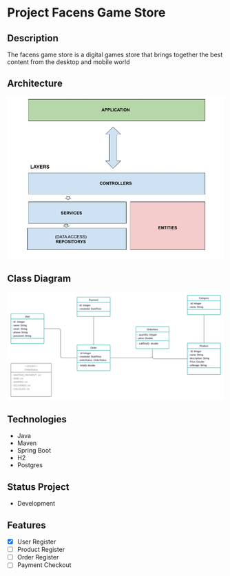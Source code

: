 # Project Facens Game Store

## Description

The facens game store is a digital games store that brings together the best content from the desktop and mobile world

## Architecture

![](docs/architecture.jpg)

## Class Diagram
![](docs/diagram.jpg)

## Technologies
 - Java
 - Maven
 - Spring Boot
 - H2
 - Postgres

## Status Project

- Development

## Features
- [x] User Register
- [ ] Product Register
- [ ] Order Register
- [ ] Payment Checkout